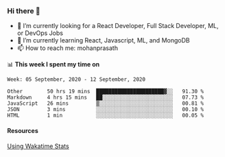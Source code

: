 ### Hi there 👋

- 🔭 I’m currently looking for a React Developer, Full Stack Developer, ML, or DevOps Jobs
- 🌱 I’m currently learning React, Javascript, ML, and MongoDB
- 📫 How to reach me: mohanprasath

📊 **This week I spent my time on**
<!--START_SECTION:waka-->
```text
Week: 05 September, 2020 - 12 September, 2020

Other        50 hrs 19 mins  ██████████████████████▓░░   91.30 % 
Markdown     4 hrs 15 mins   ██░░░░░░░░░░░░░░░░░░░░░░░   07.73 % 
JavaScript   26 mins         ▒░░░░░░░░░░░░░░░░░░░░░░░░   00.81 % 
JSON         3 mins          ░░░░░░░░░░░░░░░░░░░░░░░░░   00.10 % 
HTML         1 min           ░░░░░░░░░░░░░░░░░░░░░░░░░   00.05 % 
```
<!--END_SECTION:waka-->

#### Resources
[Using Wakatime Stats](https://github.com/marketplace/actions/waka-readme)
